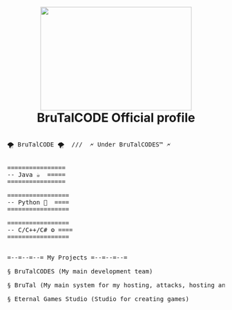<h1 align="center">
  <br>
    <img src="https://s7.gifyu.com/images/yt5scom-Animation-blue-backgroun-1.gif" width="350" height="240">
    <br>
    BruTalCODE Official profile
    <br>
</h1>

<pre>

🌪️ BruTalCODE 🌪️  ///  🗲 Under BruTalCODES™ 🗲


================
-- Java ☕  =====
================

=================
-- Python 🐍  ====
=================

=================
-- C/C++/C# ⚙️ ====
=================


=--=--=--= My Projects =--=--=--=

§ BruTalCODES (My main development team)

§ BruTal (My main system for my hosting, attacks, hosting and more things...)

§ Eternal Games Studio (Studio for creating games)
